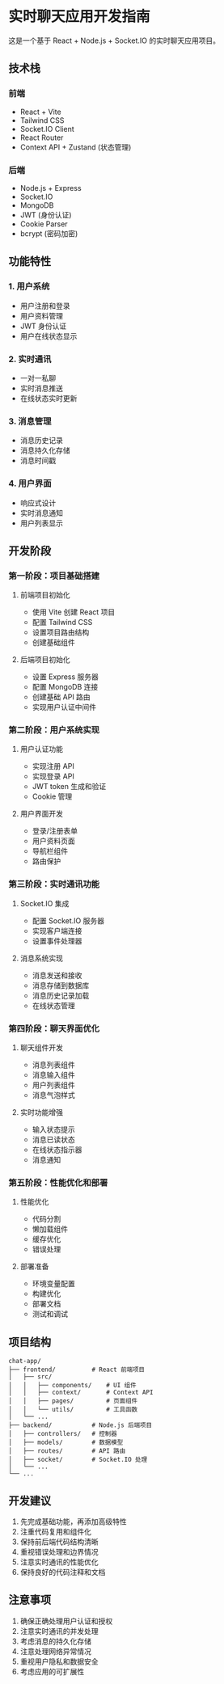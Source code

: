 # 实时聊天应用开发指南

这是一个基于 React + Node.js + Socket.IO 的实时聊天应用项目。

## 技术栈

### 前端

- React + Vite
- Tailwind CSS
- Socket.IO Client
- React Router
- Context API + Zustand (状态管理)

### 后端

- Node.js + Express
- Socket.IO
- MongoDB
- JWT (身份认证)
- Cookie Parser
- bcrypt (密码加密)

## 功能特性

### 1. 用户系统

- 用户注册和登录
- 用户资料管理
- JWT 身份认证
- 用户在线状态显示

### 2. 实时通讯

- 一对一私聊
- 实时消息推送
- 在线状态实时更新

### 3. 消息管理

- 消息历史记录
- 消息持久化存储
- 消息时间戳

### 4. 用户界面

- 响应式设计
- 实时消息通知
- 用户列表显示

## 开发阶段

### 第一阶段：项目基础搭建

1. 前端项目初始化

   - 使用 Vite 创建 React 项目
   - 配置 Tailwind CSS
   - 设置项目路由结构
   - 创建基础组件

2. 后端项目初始化
   - 设置 Express 服务器
   - 配置 MongoDB 连接
   - 创建基础 API 路由
   - 实现用户认证中间件

### 第二阶段：用户系统实现

1. 用户认证功能

   - 实现注册 API
   - 实现登录 API
   - JWT token 生成和验证
   - Cookie 管理

2. 用户界面开发
   - 登录/注册表单
   - 用户资料页面
   - 导航栏组件
   - 路由保护

### 第三阶段：实时通讯功能

1. Socket.IO 集成

   - 配置 Socket.IO 服务器
   - 实现客户端连接
   - 设置事件处理器

2. 消息系统实现
   - 消息发送和接收
   - 消息存储到数据库
   - 消息历史记录加载
   - 在线状态管理

### 第四阶段：聊天界面优化

1. 聊天组件开发

   - 消息列表组件
   - 消息输入组件
   - 用户列表组件
   - 消息气泡样式

2. 实时功能增强
   - 输入状态提示
   - 消息已读状态
   - 在线状态指示器
   - 消息通知

### 第五阶段：性能优化和部署

1. 性能优化

   - 代码分割
   - 懒加载组件
   - 缓存优化
   - 错误处理

2. 部署准备
   - 环境变量配置
   - 构建优化
   - 部署文档
   - 测试和调试

## 项目结构

```
chat-app/
├── frontend/          # React 前端项目
│   ├── src/
│   │   ├── components/    # UI 组件
│   │   ├── context/       # Context API
│   │   ├── pages/         # 页面组件
│   │   └── utils/         # 工具函数
│   └── ...
├── backend/           # Node.js 后端项目
│   ├── controllers/   # 控制器
│   ├── models/        # 数据模型
│   ├── routes/        # API 路由
│   ├── socket/        # Socket.IO 处理
│   └── ...
└── ...
```

## 开发建议

1. 先完成基础功能，再添加高级特性
2. 注重代码复用和组件化
3. 保持前后端代码结构清晰
4. 重视错误处理和边界情况
5. 注意实时通讯的性能优化
6. 保持良好的代码注释和文档

## 注意事项

1. 确保正确处理用户认证和授权
2. 注意实时通讯的并发处理
3. 考虑消息的持久化存储
4. 注意处理网络异常情况
5. 重视用户隐私和数据安全
6. 考虑应用的可扩展性
